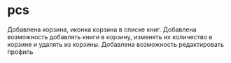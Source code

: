 # pcs

Добавлена корзина, иконка корзина в списке книг. 
Добавлена возможность добавлять книги в корзину, изменять их количество в корзине и удалять из корзины. 
Добавлена возможность редактировать профиль
